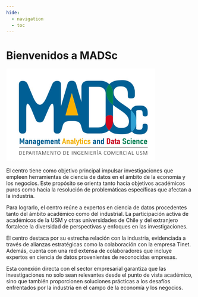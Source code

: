 ```yaml
---
hide:
  - navigation
  - toc
---
```


# Bienvenidos a MADSc

<img src="images/mads.png" alt="mads" width="400">


El centro tiene como objetivo principal
impulsar investigaciones que empleen herramientas
de ciencia de datos en el ámbito de la economía y
los negocios.  Este propósito se orienta tanto hacia
objetivos académicos puros como hacia la resolución 
de problemáticas específicas que afectan a la industria.

Para lograrlo, el centro reúne a expertos en ciencia
de datos procedentes tanto del ámbito académico
como del industrial. La participación activa de 
académicos de la USM y otras universidades de Chile
y del extranjero fortalece la diversidad
de perspectivas y enfoques en las investigaciones.

El centro destaca por su estrecha relación
con la industria, evidenciada a través de 
alianzas estratégicas como la colaboración
con la empresa Tinet. Además, cuenta con 
una red extensa de colaboradores que incluye
expertos en ciencia de datos provenientes de
reconocidas empresas.

Esta conexión directa 
con el sector empresarial garantiza que las 
investigaciones no solo sean relevantes desde
el punto de vista académico, sino que también
proporcionen soluciones prácticas a los desafíos
enfrentados por la industria en el campo de la
economía y los negocios.